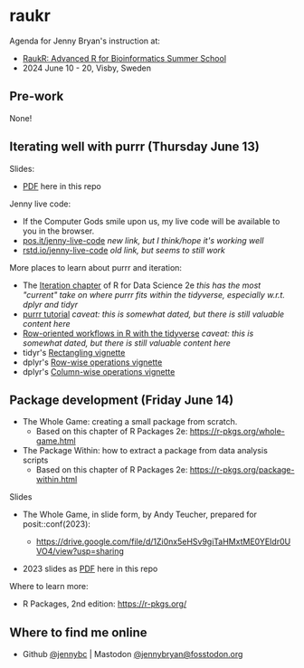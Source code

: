# raukr

Agenda for Jenny Bryan's instruction at:

  * [RaukR: Advanced R for Bioinformatics Summer School](https://nbisweden.github.io/raukr-2024/)
  * 2024 June 10 - 20, Visby, Sweden

## Pre-work

None!

## Iterating well with purrr (Thursday June 13)

Slides:

  * [PDF](purrr-2023.pdf) here in this repo

Jenny live code:

   * If the Computer Gods smile upon us, my live code will be available to you
     in the browser.
   * [pos.it/jenny-live-code](https://pos.it/jenny-live-code) *new link, but I
     think/hope it's working well*
   * [rstd.io/jenny-live-code](https://rstd.io/jenny-live-code) *old link, but
     seems to still work*

More places to learn about purrr and iteration:

  * The [Iteration chapter](https://r4ds.hadley.nz/iteration) of R for Data
    Science 2e *this has the most "current" take on where purrr fits within the
    tidyverse, especially w.r.t. dplyr and tidyr*
  * [purrr tutorial](https://jennybc.github.io/purrr-tutorial/) *caveat: this is
    somewhat dated, but there is still valuable content here*
  * [Row-oriented workflows in R with the tidyverse](https://github.com/jennybc/row-oriented-workflows#readme)  *caveat:
    this is somewhat dated, but there is still valuable content here*
  * tidyr's [Rectangling vignette](https://tidyr.tidyverse.org/articles/rectangle.html)
  * dplyr's [Row-wise operations vignette](https://dplyr.tidyverse.org/articles/rowwise.html)
  * dplyr's [Column-wise operations vignette](https://dplyr.tidyverse.org/articles/colwise.html)

## Package development (Friday June 14)

* The Whole Game: creating a small package from scratch.
  - Based on this chapter of R Packages 2e: <https://r-pkgs.org/whole-game.html>   
* The Package Within: how to extract a package from data analysis scripts
  - Based on this chapter of R Packages 2e: <https://r-pkgs.org/package-within.html>
  
Slides

  * The Whole Game, in slide form, by Andy Teucher, prepared for posit::conf(2023):

    - <https://drive.google.com/file/d/1Zi0nx5eHSv9giTaHMxtME0YEIdr0UVO4/view?usp=sharing>


  * 2023 slides as [PDF](pkg-dev-2023.pdf) here in this repo
  
Where to learn more:

* R Packages, 2nd edition: <https://r-pkgs.org/>

## Where to find me online

  * Github [\@jennybc](https://github.com/jennybc) \| Mastodon [\@jennybryan\@fosstodon.org](https://fosstodon.org/@jennybryan)
